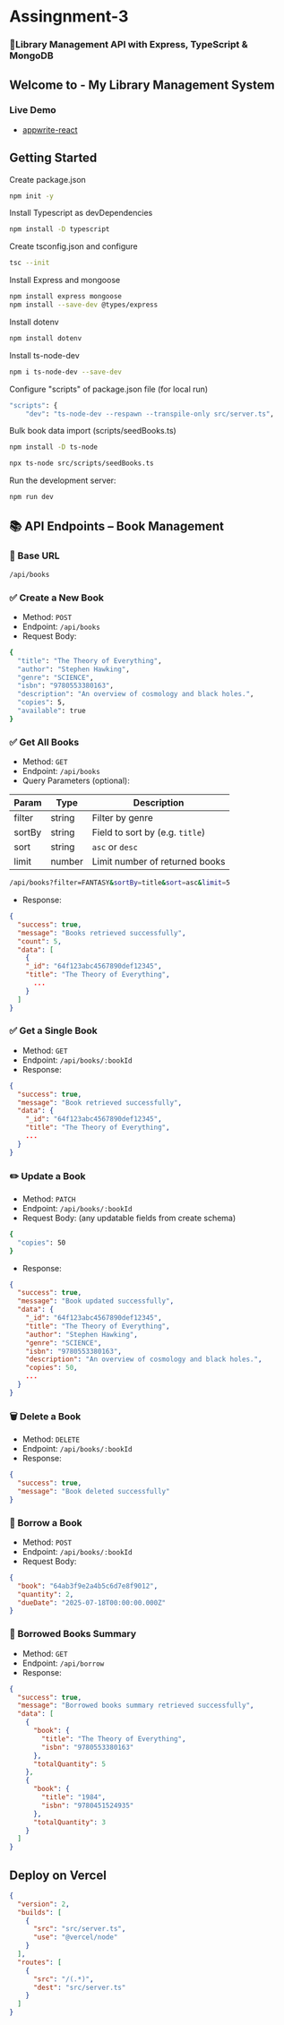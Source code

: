 # Assingnment-3

### 📖Library Management API with Express, TypeScript & MongoDB

## Welcome to - **My Library Management System**

### Live Demo

- [appwrite-react](https://appwrite-reactjs.vercel.app/)

## Getting Started

Create package.json

```bash
npm init -y
```

Install Typescript as devDependencies

```bash
npm install -D typescript
```

Create tsconfig.json and configure

```bash
tsc --init
```

Install Express and mongoose

```bash
npm install express mongoose
npm install --save-dev @types/express
```

Install dotenv

```bash
npm install dotenv
```

Install ts-node-dev

```bash
npm i ts-node-dev --save-dev
```

Configure "scripts" of package.json file (for local run)

```bash
"scripts": {
    "dev": "ts-node-dev --respawn --transpile-only src/server.ts",
```

Bulk book data import (scripts/seedBooks.ts)

```bash
npm install -D ts-node

npx ts-node src/scripts/seedBooks.ts


```

Run the development server:

```bash
npm run dev
```

## 📚 API Endpoints – Book Management

### 🔹 Base URL

```bash
/api/books
```

### ✅ Create a New Book

- Method: `POST`
- Endpoint: `/api/books`
- Request Body:

```bash
{
  "title": "The Theory of Everything",
  "author": "Stephen Hawking",
  "genre": "SCIENCE",
  "isbn": "9780553380163",
  "description": "An overview of cosmology and black holes.",
  "copies": 5,
  "available": true
}
```

### ✅ Get All Books

- Method: `GET`
- Endpoint: `/api/books`
- Query Parameters (optional):

| Param  | Type   | Description                     |
| ------ | ------ | ------------------------------- |
| filter | string | Filter by genre                 |
| sortBy | string | Field to sort by (e.g. `title`) |
| sort   | string | `asc` or `desc`                 |
| limit  | number | Limit number of returned books  |

```bash
/api/books?filter=FANTASY&sortBy=title&sort=asc&limit=5

```

- Response:

```json
{
  "success": true,
  "message": "Books retrieved successfully",
  "count": 5,
  "data": [
    {
    "_id": "64f123abc4567890def12345",
    "title": "The Theory of Everything",
      ...
    }
  ]
}

```

### ✅ Get a Single Book

- Method: `GET`
- Endpoint: `/api/books/:bookId`
- Response:

```json
{
  "success": true,
  "message": "Book retrieved successfully",
  "data": {
    "_id": "64f123abc4567890def12345",
    "title": "The Theory of Everything",
    ...
  }
}

```

### ✏️ Update a Book

- Method: `PATCH`
- Endpoint: `/api/books/:bookId`
- Request Body: (any updatable fields from create schema)

```bash
{
  "copies": 50
}
```

- Response:

```json
{
  "success": true,
  "message": "Book updated successfully",
  "data": {
    "_id": "64f123abc4567890def12345",
    "title": "The Theory of Everything",
    "author": "Stephen Hawking",
    "genre": "SCIENCE",
    "isbn": "9780553380163",
    "description": "An overview of cosmology and black holes.",
    "copies": 50,
    ...
  }
}
```

### 🗑 Delete a Book

- Method: `DELETE`
- Endpoint: `/api/books/:bookId`
- Response:

```json
{
  "success": true,
  "message": "Book deleted successfully"
}
```

### 📖 Borrow a Book

- Method: `POST`
- Endpoint: `/api/books/:bookId`
- Request Body:

```json
{
  "book": "64ab3f9e2a4b5c6d7e8f9012",
  "quantity": 2,
  "dueDate": "2025-07-18T00:00:00.000Z"
}
```

### 📖 Borrowed Books Summary

- Method: `GET`
- Endpoint: `/api/borrow`
- Response:

```json
{
  "success": true,
  "message": "Borrowed books summary retrieved successfully",
  "data": [
    {
      "book": {
        "title": "The Theory of Everything",
        "isbn": "9780553380163"
      },
      "totalQuantity": 5
    },
    {
      "book": {
        "title": "1984",
        "isbn": "9780451524935"
      },
      "totalQuantity": 3
    }
  ]
}
```

## Deploy on Vercel

```json
{
  "version": 2,
  "builds": [
    {
      "src": "src/server.ts",
      "use": "@vercel/node"
    }
  ],
  "routes": [
    {
      "src": "/(.*)",
      "dest": "src/server.ts"
    }
  ]
}
```

